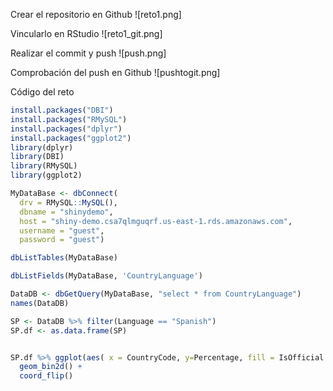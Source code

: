 Crear el repositorio en Github
![reto1.png]

Vincularlo en RStudio
![reto1_git.png]

Realizar el commit y push
![push.png]

Comprobación del push en Github
![pushtogit.png]

Código del reto 

```R
install.packages("DBI")
install.packages("RMySQL")
install.packages("dplyr")
install.packages("ggplot2")
library(dplyr)
library(DBI)
library(RMySQL)
library(ggplot2)

MyDataBase <- dbConnect(
  drv = RMySQL::MySQL(),
  dbname = "shinydemo",
  host = "shiny-demo.csa7qlmguqrf.us-east-1.rds.amazonaws.com",
  username = "guest",
  password = "guest")

dbListTables(MyDataBase)

dbListFields(MyDataBase, 'CountryLanguage')

DataDB <- dbGetQuery(MyDataBase, "select * from CountryLanguage")
names(DataDB)

SP <- DataDB %>% filter(Language == "Spanish")
SP.df <- as.data.frame(SP) 


SP.df %>% ggplot(aes( x = CountryCode, y=Percentage, fill = IsOfficial )) + 
  geom_bin2d() +
  coord_flip()
  ```
